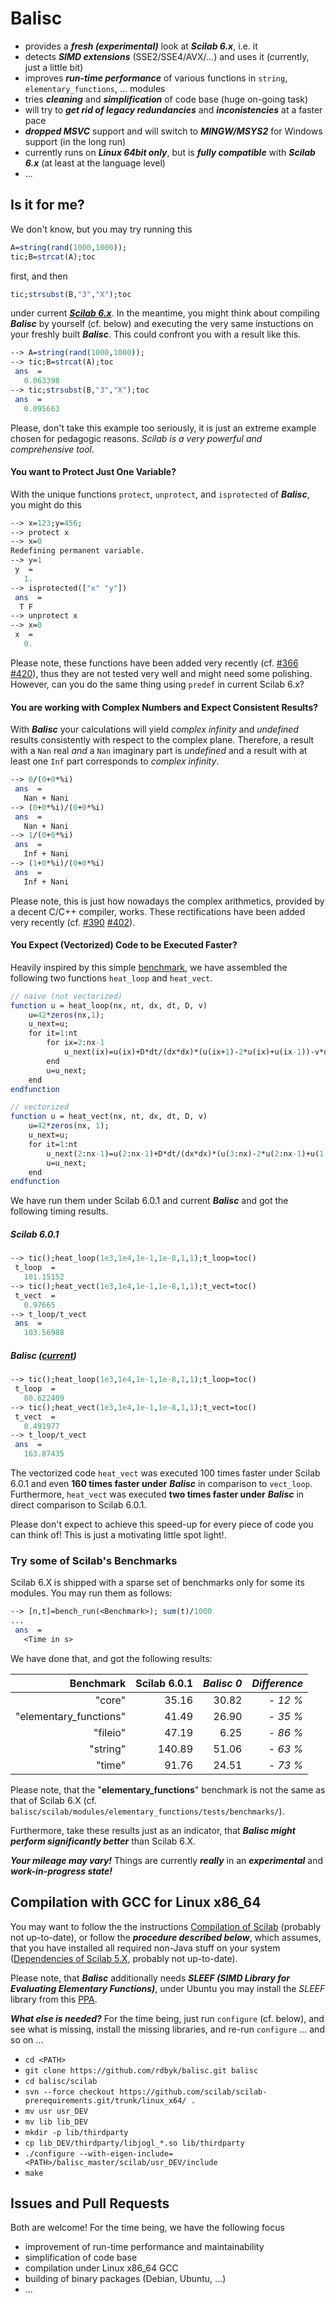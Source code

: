 # Balisc
- provides a **_fresh (experimental)_** look at **_Scilab 6.x_**, i.e. it
- detects **_SIMD extensions_** (SSE2/SSE4/AVX/...) and uses it (currently, just a little bit)
- improves **_run-time performance_** of various functions in `string`, `elementary_functions`, ... modules
- tries **_cleaning_** and **_simplification_** of code base (huge on-going task)
- will try to **_get rid of legacy redundancies_** and **_inconistencies_** at a faster pace
- _**dropped MSVC**_ support and will switch to _**MINGW/MSYS2**_ for Windows support (in the long run)
- currently runs on  _**Linux 64bit only**_, but is _**fully compatible**_ with _**Scilab 6.x**_ (at least at the language level)
- ...
## Is it for me?
We don't know, but you may try running this

```scilab
A=string(rand(1000,1000));
tic;B=strcat(A);toc
```

first, and then

```scilab
tic;strsubst(B,"3","X");toc
```

under current [**_Scilab 6.x_**](http://www.scilab.org/en/development/nightly_builds/master). In the meantime, you might think about compiling **_Balisc_** by yourself (cf. below) and executing the very same instuctions on your freshly built **_Balisc_**. This could confront you with a result like this.

```scilab
--> A=string(rand(1000,1000));
--> tic;B=strcat(A);toc
 ans  =
   0.063398
--> tic;strsubst(B,"3","X");toc
 ans  =
   0.095663
```

Please, don't take this example too seriously, it is just an extreme example chosen for pedagogic reasons. *Scilab is a very powerful and comprehensive tool*.

#### You want to Protect Just One Variable?
With the unique functions `protect`, `unprotect`, and `isprotected` of **_Balisc_**, you might do this 
```scilab
--> x=123;y=456;
--> protect x
--> x=0
Redefining permanent variable.
--> y=1
 y  = 
   1.
--> isprotected(["x" "y"])
 ans  =
  T F
--> unprotect x
--> x=0
 x  = 
   0.
```
Please note, these functions have been added very recently (cf. [#366](https://github.com/rdbyk/balisc/pull/366) [#420](https://github.com/rdbyk/balisc/pull/420)), thus they are not tested very well and might need some polishing. However, can you do the same thing using `predef` in current Scilab 6.x?

#### You are working with Complex Numbers and Expect Consistent Results?
With **_Balisc_** your calculations will yield _complex infinity_ and _undefined_ results consistently with respect to the
complex plane. Therefore, a result with a `Nan` real _and_ a `Nan` imaginary part is _undefined_ and a result with at least one `Inf` part corresponds to _complex infinity_.
```scilab
--> 0/(0+0*%i)
 ans  =
   Nan + Nani
--> (0+0*%i)/(0+0*%i)
 ans  =
   Nan + Nani
--> 1/(0+0*%i)
 ans  =
   Inf + Nani
--> (1+0*%i)/(0+0*%i)
 ans  =
   Inf + Nani
```
Please note, this is just how nowadays the complex arithmetics, provided by a decent C/C++ compiler, works. These rectifications have been added very recently (cf. [#390](https://github.com/rdbyk/balisc/pull/390) [#402](https://github.com/rdbyk/balisc/pull/402)).

#### You Expect (Vectorized) Code to be Executed Faster?
Heavily inspired by this simple [benchmark](https://github.com/antoine-levitt/benchmark_heat), we have assembled the following two functions `heat_loop` and `heat_vect`. 

```scilab
// naive (not vectorized)
function u = heat_loop(nx, nt, dx, dt, D, v)
    u=42*zeros(nx,1);
    u_next=u;
    for it=1:nt
        for ix=2:nx-1
            u_next(ix)=u(ix)+D*dt/(dx*dx)*(u(ix+1)-2*u(ix)+u(ix-1))-v*dt/dx*(u(ix+1)-u(ix));
        end
        u=u_next;
    end
endfunction

// vectorized
function u = heat_vect(nx, nt, dx, dt, D, v)
    u=42*zeros(nx, 1);
    u_next=u;
    for it=1:nt
        u_next(2:nx-1)=u(2:nx-1)+D*dt/(dx*dx)*(u(3:nx)-2*u(2:nx-1)+u(1:nx-2))-v*dt/dx*(u(3:nx)-u(2:nx-1));
        u=u_next;
    end
endfunction
```
We have run them under Scilab 6.0.1 and current *__Balisc__* and got the following timing results.
##### Scilab 6.0.1
```scilab
--> tic();heat_loop(1e3,1e4,1e-1,1e-8,1,1);t_loop=toc()
 t_loop  = 
   101.15152
--> tic();heat_vect(1e3,1e4,1e-1,1e-8,1,1);t_vect=toc()
 t_vect  = 
   0.97665
--> t_loop/t_vect
 ans  =
   103.56988
```
##### Balisc ([current](https://github.com/rdbyk/balisc/tree/b9641ac26a28efe78a55bd9b280c927546704130))
```scilab
--> tic();heat_loop(1e3,1e4,1e-1,1e-8,1,1);t_loop=toc()
 t_loop  = 
   80.622409
--> tic();heat_vect(1e3,1e4,1e-1,1e-8,1,1);t_vect=toc()
 t_vect  = 
   0.491977
--> t_loop/t_vect
 ans  =
   163.87435
```
The vectorized code `heat_vect` was executed 100 times faster under Scilab 6.0.1 and even __160 times faster under__ *__Balisc__* in comparison to `vect_loop`. Furthermore, `heat_vect` was executed __two times faster under__ *__Balisc__* in direct comparison to Scilab 6.0.1.

Please don't expect to achieve this speed-up for every piece of code you can think of!
This is just a motivating little spot light!.

### Try some of Scilab's Benchmarks

Scilab 6.X is shipped with a sparse set of benchmarks only for some its modules. You may run them as follows:

```scilab
--> [n,t]=bench_run(<Benchmark>); sum(t)/1000
...
 ans  =
   <Time in s>
```
We have done that, and got the following results:

| Benchmark | Scilab 6.0.1 | _Balisc 0_ | _Difference_ |
| ---------:| ------------:| ----------:| ------------:|
| "core" | 35.16 | 30.82 | _- 12 %_ |
| "elementary_functions" | 41.49 | 26.90 | _- 35 %_ |
| "fileio" | 47.19 | 6.25 | _- 86 %_ |
| "string" | 140.89 | 51.06 | _- 63 %_ |
| "time" | 91.76 | 24.51 | _- 73 %_ |

Please note, that the "**elementary_functions**" benchmark is not the same as that of Scilab 6.X (cf. `balisc/scilab/modules/elementary_functions/tests/benchmarks/`).

Furthermore, take these results just as an indicator, that **_Balisc might perform significantly better_** than Scilab 6.X.

**_Your mileage may vary!_** Things are currently **_really_** in an **_experimental_** and **_work-in-progress state!_**
 
## Compilation with GCC for Linux x86_64
You may want to follow the the instructions [Compilation of Scilab](https://wiki.scilab.org/Compilation%20of%20Scilab) (probably not up-to-date), or follow the **_procedure described below_**, which assumes, that you have installed all required non-Java stuff on your
system ([Dependencies of Scilab 5.X](https://wiki.scilab.org/Dependencies%20of%20Scilab%205.X), probably not up-to-date).

Please note, that **_Balisc_** additionally needs **_SLEEF (SIMD Library for Evaluating Elementary Functions)_**, under Ubuntu you may install the *SLEEF* library from this [PPA](https://launchpad.net/~shibatch/+archive/ubuntu/sleef).

**_What else is needed?_** For the time being, just run `configure` (cf. below), and see what is missing, install the missing libraries, and re-run `configure` ... and so on ...

- `cd <PATH>`
- `git clone https://github.com/rdbyk/balisc.git balisc`
- `cd balisc/scilab`
- `svn --force checkout https://github.com/scilab/scilab-prerequirements.git/trunk/linux_x64/ .`
- `mv usr usr_DEV`
- `mv lib lib_DEV`
- `mkdir -p lib/thirdparty`
- `cp lib_DEV/thirdparty/libjogl_*.so lib/thirdparty`
- `./configure --with-eigen-include=<PATH>/balisc_master/scilab/usr_DEV/include`
- `make`

## Issues and Pull Requests
Both are welcome! For the time being, we have the following focus
- improvement of run-time performance and maintainability
- simplification of code base
- compilation under Linux x86_64 GCC
- building of binary packages (Debian, Ubuntu, ...)
- ...
